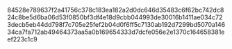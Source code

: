 84528e789637f2a41756c378c183ea182a2d0dc646d35483c6f62bc742dc824c8be5d6ba06d53f0850bf3df4e18d9cbb044993de30016b1411ae034c723decb5eb44dd798f7c705e25fef2b04d0f6ff5c7130ab192d7299bd5070a14634ca7fa712ab49464373aa5a0b169654333d7dcfe056e2e1370c164658381eef223c1c9

